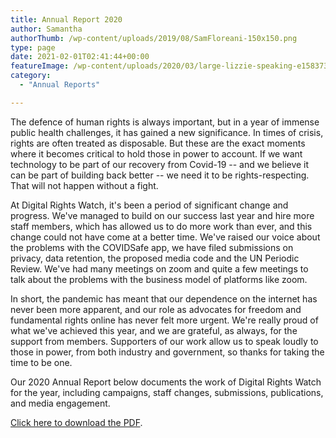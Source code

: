 ```yaml
---
title: Annual Report 2020
author: Samantha
authorThumb: /wp-content/uploads/2019/08/SamFloreani-150x150.png
type: page
date: 2021-02-01T02:41:44+00:00
featureImage: /wp-content/uploads/2020/03/large-lizzie-speaking-e1583739949927.jpg
category:
  - "Annual Reports"

---
```

The defence of human rights is always important, but in a year of immense public health challenges, it has gained a new significance. In times of crisis, rights are often treated as disposable. But these are the exact moments where it becomes critical to hold those in power to account. If we want technology to be part of our recovery from Covid-19 -- and we believe it can be part of building back better -- we need it to be rights-respecting. That will not happen without a fight.

At Digital Rights Watch, it's been a period of significant change and progress. We've managed to build on our success last year and hire more staff members, which has allowed us to do more work than ever, and this change could not have come at a better time. We've raised our voice about the problems with the COVIDSafe app, we have filed submissions on privacy, data retention, the proposed media code and the UN Periodic Review. We've had many meetings on zoom and quite a few meetings to talk about the problems with the business model of platforms like zoom.

In short, the pandemic has meant that our dependence on the internet has never been more apparent, and our role as advocates for freedom and fundamental rights online has never felt more urgent. We're really proud of what we've achieved this year, and we are grateful, as always, for the support from members. Supporters of our work allow us to speak loudly to those in power, from both industry and government, so thanks for taking the time to be one.

Our 2020 Annual Report below documents the work of Digital Rights Watch for the year, including campaigns, staff changes, submissions, publications, and media engagement.

[Click here to download the PDF](https://issuu.com/digitalrightswatch/docs/annual_report_2020).
